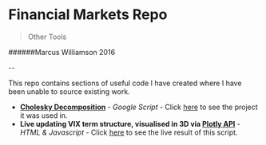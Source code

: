 # Financial Markets Repo

>Other Tools

######Marcus Williamson 2016

--

This repo contains sections of useful code I have created where I have been unable to source existing work.

+ **[Cholesky Decomposition](https://en.wikipedia.org/wiki/Cholesky_decomposition)** - *Google Script* - Click [here](https://docs.google.com/spreadsheets/d/11TPjc2mmNv-dlLCVXC1DYNUQPJTQ2o_gBpNj0G2o-a8/edit?usp=sharing) to see the project it was used in.
+ **Live updating VIX term structure, visualised in 3D via [Plotly API](https://plot.ly/python/3d-surface-plots/)** - *HTML & Javascript* - Click [here](http://artificialinvestor.wix.com/alternativereturn#!vix-surface/z2n4f) to see the live result of this script.
